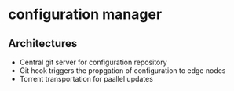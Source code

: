 # configuration manager
## Architectures
- Central git server for configuration repository
- Git hook triggers the propgation of configuration to edge nodes
- Torrent transportation for paallel updates
